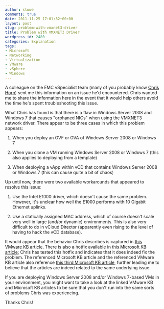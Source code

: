 ```yaml
---
author: slowe
comments: true
date: 2011-11-25 17:01:32+00:00
layout: post
slug: problem-with-vmxnet3-driver
title: Problem with VMXNET3 Driver
wordpress_id: 2480
categories: Explanation
tags:
- Microsoft
- Networking
- Virtualization
- VMware
- vSphere
- Windows
---
```


A colleague on the EMC vSpecialist team (many of you probably know [Chris Horn](http:/twitter.com/horn_chris)) sent me this information on an issue he'd encountered. Chris wanted me to share the information here in the event that it would help others avoid the time he's spent troubleshooting this issue.

What Chris has found is that there is a flaw in Windows Server 2008 and Windows 7 that causes "orphaned NICs" when using the VMXNET3 network driver. There appear to be three cases in which this problem appears:

1. When you deploy an OVF or OVA of Windows Server 2008 or Windows 7

2. When you clone a VM running Windows Server 2008 or Windows 7 (this also applies to deploying from a template)

3. When deploying a vApp within vCD that contains Windows Server 2008 or Windows 7 (this can cause quite a bit of chaos)

Up until now, there were two available workarounds that appeared to resolve this issue:

1. Use the Intel E1000 driver, which doesn't cause the same problem. However, it's unclear how well the E1000 performs with 10 Gigabit Ethernet uplinks.

2. Use a statically assigned MAC address, which of course doesn't scale very well in large (and/or dynamic) environments. This is also very difficult to do in vCloud Director (apparently even rising to the level of having to hack the vCD database).

It would appear that the behavior Chris describes is captured in [this VMware KB article](http://kb.vmware.com/kb/1020078). There is also a hotfix available in [this Microsoft KB article](http://support.microsoft.com/kb/2526142); Chris has tested this hotfix and indicates that it does indeed fix the problem. The referenced Microsoft KB article and the referenced VMware KB article also reference [this third Microsoft KB article](http://support.microsoft.com/kb/2344941), further leading me to believe that the articles are indeed related to the same underlying issue.

If you are deploying Windows Server 2008 and/or Windows 7-based VMs in your environment, you might want to take a look at the linked VMware KB and Microsoft KB articles to be sure that you don't run into the same sorts of problems Chris was experiencing.

Thanks Chris!
